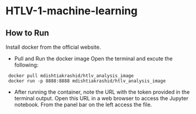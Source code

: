 # HTLV-1-machine-learning

## How to Run
Install docker from the official website.

- Pull and Run the docker image
Open the terminal and excute the following:
 
 ```
  docker pull mdishtiakrashid/htlv_analysis_image
  docker run -p 8888:8888 mdishtiakrashid/htlv_analysis_image
```
- After running the container, note the URL with the token provided in the terminal output. Open this URL in a web browser to access the Jupyter notebook. From the panel bar on the left access the file.
